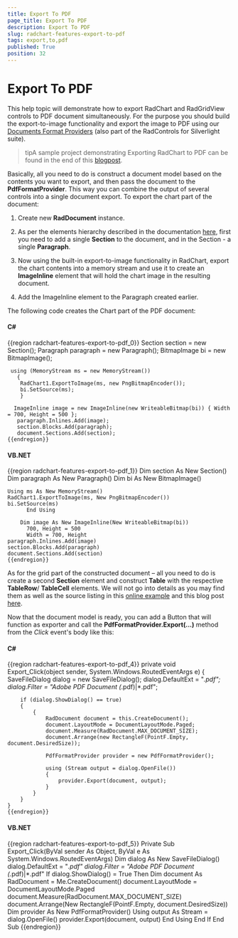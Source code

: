 ```yaml
---
title: Export To PDF
page_title: Export To PDF
description: Export To PDF
slug: radchart-features-export-to-pdf
tags: export,to,pdf
published: True
position: 32
---
```


# Export To PDF



This help topic will demonstrate how to export RadChart and RadGridView controls to PDF document simultaneously. For the purpose you should build the export-to-image functionality and export the image to PDF using our [Documents Format Providers](http://www.telerik.com/help/silverlight/radrichtextbox-features-import-export.html) (also part of the RadControls for Silverlight suite).

>tipA sample project demonstrating Exporting RadChart to PDF can be found in the end of this [blogpost](http://blogs.telerik.com/blogs/posts/11-06-16/pdf-export-with-radchart-for-silverlight.aspx).

Basically, all you need to do is construct a document model based on the contents you want to export, and then pass the document to the __PdfFormatProvider__. This way you can combine the output of several controls into a single document export. To export the chart part of the document:

1. Create new __RadDocument__ instance. 

1. As per the elements hierarchy described in the documentation [here](http://www.telerik.com/help/silverlight/radrichtextbox-features-document-elements-hierarchy.html), first you need to add a single __Section__ to the document, and in the Section - a single __Paragraph__. 

1. Now using the built-in export-to-image functionality in RadChart, export the chart contents into a memory stream and use it to create an __ImageInline__ element that will hold the chart image in the resulting document. 

1. Add the ImageInline element to the Paragraph created earlier.

The following code creates the Chart part of the PDF document:

#### __C#__

{{region radchart-features-export-to-pdf_0}}
	Section section = new Section();
	Paragraph paragraph = new Paragraph();
	BitmapImage bi = new BitmapImage();
	
	 using (MemoryStream ms = new MemoryStream())
	   {
	    RadChart1.ExportToImage(ms, new PngBitmapEncoder());
	    bi.SetSource(ms);
	    }
	
	  ImageInline image = new ImageInline(new WriteableBitmap(bi)) { Width = 700, Height = 500 };
	   paragraph.Inlines.Add(image);
	   section.Blocks.Add(paragraph);
	   document.Sections.Add(section);
	{{endregion}}



#### __VB.NET__

{{region radchart-features-export-to-pdf_1}}
	    Dim section As New Section()
	    Dim paragraph As New Paragraph()
	    Dim bi As New BitmapImage()
	
	Using ms As New MemoryStream()
	RadChart1.ExportToImage(ms, New PngBitmapEncoder())
	bi.SetSource(ms)
	      End Using
	
	    Dim image As New ImageInline(New WriteableBitmap(bi))
	      700, Height = 500
	      Width = 700, Height
	paragraph.Inlines.Add(image)
	section.Blocks.Add(paragraph)
	document.Sections.Add(section)
	{{endregion}}


As for the grid part of the constructed document – all you need to do is create a second __Section__ element and construct __Table__ with the respective __TableRow__/ __TableCell__ elements. We will not go into details as you may find them as well as the source listing in this [online example](http://demos.telerik.com/silverlight/#GridView/PrintAndExportWithRadDocument) and this blog post [here](http://blogs.telerik.com/vladimirenchev/posts/10-11-11/pdf_export_with_radgridview_for_silverlight_q3_2010.aspx).

Now that the document model is ready, you can add a Button that will function as exporter and call the __PdfFormatProvider.Export(...)__ method from the *Click* event's body like this:

#### __C#__

{{region radchart-features-export-to-pdf_4}}
	private void Export_Click(object sender, System.Windows.RoutedEventArgs e)
    {
        SaveFileDialog dialog = new SaveFileDialog();
        dialog.DefaultExt = "*.pdf";
        dialog.Filter = "Adobe PDF Document (*.pdf)|*.pdf";

        if (dialog.ShowDialog() == true)
        {
            {
                RadDocument document = this.CreateDocument();
                document.LayoutMode = DocumentLayoutMode.Paged;
                document.Measure(RadDocument.MAX_DOCUMENT_SIZE);
                document.Arrange(new RectangleF(PointF.Empty, document.DesiredSize));

                PdfFormatProvider provider = new PdfFormatProvider();

                using (Stream output = dialog.OpenFile())
                {
                    provider.Export(document, output);
                }
            }
        }
    }
	{{endregion}}



#### __VB.NET__

{{region radchart-features-export-to-pdf_5}}
    Private Sub Export_Click(ByVal sender As Object, ByVal e As System.Windows.RoutedEventArgs)
        Dim dialog As New SaveFileDialog()
        dialog.DefaultExt = "*.pdf"
        dialog.Filter = "Adobe PDF Document (*.pdf)|*.pdf"
        If dialog.ShowDialog() = True Then
            Dim document As RadDocument = Me.CreateDocument()
            document.LayoutMode = DocumentLayoutMode.Paged
            document.Measure(RadDocument.MAX_DOCUMENT_SIZE)
            document.Arrange(New RectangleF(PointF.Empty, document.DesiredSize))
            Dim provider As New PdfFormatProvider()
            Using output As Stream = dialog.OpenFile()
                provider.Export(document, output)
            End Using
        End If
    End Sub
	{{endregion}}

